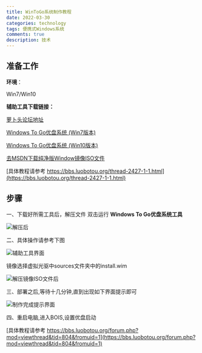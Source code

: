 ```yaml
---
title: WinToGo系统制作教程
date: 2022-03-30
categories: technology
tags: 便携式Windows系统
comments: true
description: 技术
---
```



## 准备工作

**环境**：

Win7/Win10

**辅助工具下载链接：**

[萝卜头论坛地址](https://bbs.luobotou.org/thread-761-1-1.html)

[Windows To Go优盘系统 (Win7版本)](https://dl.luobotou.org/wtga5430.zip)

[Windows To Go优盘系统 (Win10版本)](https://dl.luobotou.org/wtga5600_1.zip)

[去MSDN下载纯净版Window镜像ISO文件](https://msdn.itellyou.cn/)

[具体教程请参考 https://bbs.luobotou.org/thread-2427-1-1.html](https://bbs.luobotou.org/thread-2427-1-1.html)


## 步骤

一、下载好所需工具后，解压文件 双击运行 **Windows To Go优盘系统工具**

![解压后](https://cdn.jsdelivr.net/gh/burning1995/imagesCloud/images/1.png)


二、具体操作请参考下图

![辅助工具界面](https://cdn.jsdelivr.net/gh/burning1995/imagesCloud/images/2.png)

镜像选择虚拟光驱中sources文件夹中的install.wim

![解压镜像ISO文件后](https://cdn.jsdelivr.net/gh/burning1995/imagesCloud/images/4.png)

三、部署之后,等待十几分钟,直到出现如下界面提示即可

![制作完成提示界面](https://cdn.jsdelivr.net/gh/burning1995/imagesCloud/images/3.png)

四、重启电脑,进入BOIS,设置优盘启动

[具体教程请参考 https://bbs.luobotou.org/forum.php?mod=viewthread&tid=804&fromuid=1](https://bbs.luobotou.org/forum.php?mod=viewthread&tid=804&fromuid=1)
